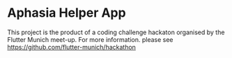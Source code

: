 # Aphasia Helper App

This project is the product of a coding challenge hackaton organised by the Flutter Munich meet-up. For more information. please see https://github.com/flutter-munich/hackathon

